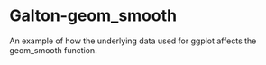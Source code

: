 # Galton-geom_smooth
An example of how the underlying data used for ggplot affects the geom_smooth function.
